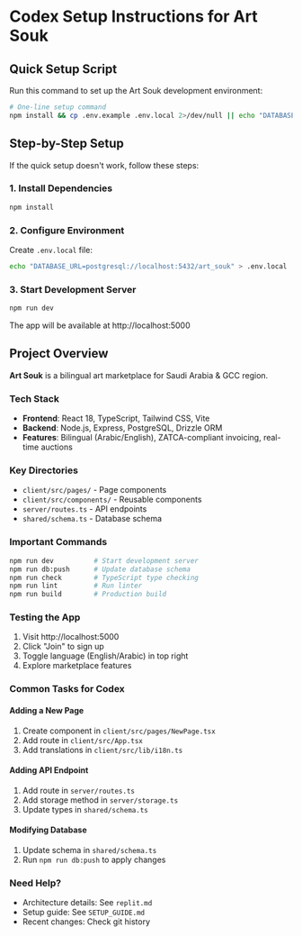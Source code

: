 # Codex Setup Instructions for Art Souk

## Quick Setup Script

Run this command to set up the Art Souk development environment:

```bash
# One-line setup command
npm install && cp .env.example .env.local 2>/dev/null || echo "DATABASE_URL=postgresql://localhost:5432/art_souk" > .env.local && npm run dev
```

## Step-by-Step Setup

If the quick setup doesn't work, follow these steps:

### 1. Install Dependencies
```bash
npm install
```

### 2. Configure Environment
Create `.env.local` file:
```bash
echo "DATABASE_URL=postgresql://localhost:5432/art_souk" > .env.local
```

### 3. Start Development Server
```bash
npm run dev
```

The app will be available at http://localhost:5000

## Project Overview

**Art Souk** is a bilingual art marketplace for Saudi Arabia & GCC region.

### Tech Stack
- **Frontend**: React 18, TypeScript, Tailwind CSS, Vite
- **Backend**: Node.js, Express, PostgreSQL, Drizzle ORM
- **Features**: Bilingual (Arabic/English), ZATCA-compliant invoicing, real-time auctions

### Key Directories
- `client/src/pages/` - Page components
- `client/src/components/` - Reusable components
- `server/routes.ts` - API endpoints
- `shared/schema.ts` - Database schema

### Important Commands
```bash
npm run dev          # Start development server
npm run db:push      # Update database schema
npm run check        # TypeScript type checking
npm run lint         # Run linter
npm run build        # Production build
```

### Testing the App
1. Visit http://localhost:5000
2. Click "Join" to sign up
3. Toggle language (English/Arabic) in top right
4. Explore marketplace features

### Common Tasks for Codex

#### Adding a New Page
1. Create component in `client/src/pages/NewPage.tsx`
2. Add route in `client/src/App.tsx`
3. Add translations in `client/src/lib/i18n.ts`

#### Adding API Endpoint
1. Add route in `server/routes.ts`
2. Add storage method in `server/storage.ts`
3. Update types in `shared/schema.ts`

#### Modifying Database
1. Update schema in `shared/schema.ts`
2. Run `npm run db:push` to apply changes

### Need Help?
- Architecture details: See `replit.md`
- Setup guide: See `SETUP_GUIDE.md`
- Recent changes: Check git history